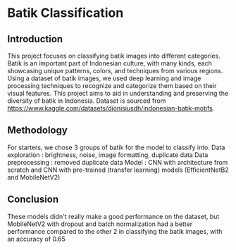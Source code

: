 # Batik Classification

## Introduction
This project focuses on classifying batik images into different categories. Batik is an important part of Indonesian culture, with many kinds, each showcasing unique patterns, colors, and techniques from various regions. Using a dataset of batik images, we used deep learning and image processing techniques to recognize and categorize them based on their visual features. This project aims to aid in understanding and preserving the diversity of batik in Indonesia.
Dataset is sourced from https://www.kaggle.com/datasets/dionisiusdh/indonesian-batik-motifs.

## Methodology
For starters, we chose 3 groups of batik for the model to classify into. 
Data exploration : brightness, noise, image formatting, duplicate data
Data preprocessing : removed duplicate data
Model : CNN with architecture from scratch and CNN with pre-trained (transfer learning) models (EfficientNetB2 and MobileNetV2)

## Conclusion
These models didn't really make a good performance on the dataset, but MobileNetV2 with dropout and batch normalization had a  better performance compared to the other 2 in classifying the batik images, with an accuracy of 0.65
